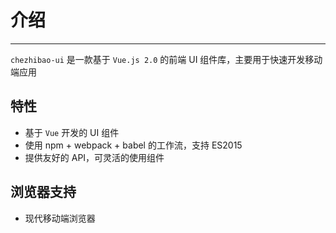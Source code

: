 # 介绍

----

`chezhibao-ui` 是一款基于 `Vue.js 2.0` 的前端 UI 组件库，主要用于快速开发移动端应用

## 特性

- 基于 `Vue` 开发的 UI 组件
- 使用 npm + webpack + babel 的工作流，支持 ES2015
- 提供友好的 API，可灵活的使用组件

## 浏览器支持

- 现代移动端浏览器
